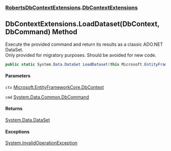 ### [RobertsDbContextExtensions](RobertsDbContextExtensions 'RobertsDbContextExtensions').[DbContextExtensions](DbContextExtensions 'RobertsDbContextExtensions.DbContextExtensions')
## DbContextExtensions.LoadDataset(DbContext, DbCommand) Method
Execute the provided command and return its results as a classic ADO.NET DataSet.  
Only provided for migratory purposes. Should be avoided for new code.  
```csharp
public static System.Data.DataSet LoadDataset(this Microsoft.EntityFrameworkCore.DbContext ctx, System.Data.Common.DbCommand cmd);
```
#### Parameters
<a name='RobertsDbContextExtensions_DbContextExtensions_LoadDataset(Microsoft_EntityFrameworkCore_DbContext_System_Data_Common_DbCommand)_ctx'></a>
`ctx` [Microsoft.EntityFrameworkCore.DbContext](https://docs.microsoft.com/en-us/dotnet/api/Microsoft.EntityFrameworkCore.DbContext 'Microsoft.EntityFrameworkCore.DbContext')  
  
<a name='RobertsDbContextExtensions_DbContextExtensions_LoadDataset(Microsoft_EntityFrameworkCore_DbContext_System_Data_Common_DbCommand)_cmd'></a>
`cmd` [System.Data.Common.DbCommand](https://docs.microsoft.com/en-us/dotnet/api/System.Data.Common.DbCommand 'System.Data.Common.DbCommand')  
  
#### Returns
[System.Data.DataSet](https://docs.microsoft.com/en-us/dotnet/api/System.Data.DataSet 'System.Data.DataSet')  
#### Exceptions
[System.InvalidOperationException](https://docs.microsoft.com/en-us/dotnet/api/System.InvalidOperationException 'System.InvalidOperationException')  
